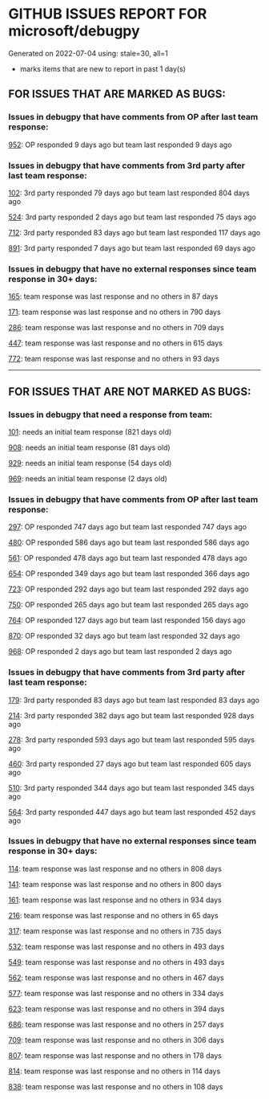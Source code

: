 
# GITHUB ISSUES REPORT FOR microsoft/debugpy


Generated on 2022-07-04 using: stale=30, all=1


* marks items that are new to report in past 1 day(s)


## FOR ISSUES THAT ARE MARKED AS BUGS:


### Issues in debugpy that have comments from OP after last team response:


  [952](https://github.com/microsoft/debugpy/issues/952 "Debugger stuck trying to load variables"): OP responded 9 days ago but team last responded 9 days ago

### Issues in debugpy that have comments from 3rd party after last team response:


  [102](https://github.com/microsoft/debugpy/issues/102 "Gunicorn: Attach to Process Id Error - Timed out waiting for debug server to connect"): 3rd party responded 79 days ago but team last responded 804 days ago

  [524](https://github.com/microsoft/debugpy/issues/524 "Debugging on a remote machine doesn't work"): 3rd party responded 2 days ago but team last responded 75 days ago

  [712](https://github.com/microsoft/debugpy/issues/712 "notification like &quot;Failed launch debugger for child process xxxx&quot;."): 3rd party responded 83 days ago but team last responded 117 days ago

  [891](https://github.com/microsoft/debugpy/issues/891 "Error: Server[1] disconnected unexpectedly when typing anything in the Python debug console while debugging"): 3rd party responded 7 days ago but team last responded 69 days ago

### Issues in debugpy that have no external responses since team response in 30+ days:


  [165](https://github.com/microsoft/debugpy/issues/165 "Entry points aren't being found while test debugging"): team response was last response and no others in 87 days

  [171](https://github.com/microsoft/debugpy/issues/171 "Ctrl+C causes KeyboardInterrupt inside pydevd"): team response was last response and no others in 790 days

  [286](https://github.com/microsoft/debugpy/issues/286 "Attach to local process assumes i386 architecture? "): team response was last response and no others in 709 days

  [447](https://github.com/microsoft/debugpy/issues/447 "Running `breakpoint()` in the watch causes buggy behaviour"): team response was last response and no others in 615 days

  [772](https://github.com/microsoft/debugpy/issues/772 "CXXABI requirement"): team response was last response and no others in 93 days

---

## FOR ISSUES THAT ARE NOT MARKED AS BUGS:


### Issues in debugpy that need a response from team:


  [101](https://github.com/microsoft/debugpy/issues/101 "Limitation of the number of variables"): needs an initial team response (821 days old)

  [908](https://github.com/microsoft/debugpy/issues/908 "Create persistent custom commands"): needs an initial team response (81 days old)

  [929](https://github.com/microsoft/debugpy/issues/929 "Windows: debugger uses lowercase drive letter for script path"): needs an initial team response (54 days old)

  [969](https://github.com/microsoft/debugpy/issues/969 "Non-UTF-8 code - Traceback not pointing to line with error"): needs an initial team response (2 days old)

### Issues in debugpy that have comments from OP after last team response:


  [297](https://github.com/microsoft/debugpy/issues/297 "Could a disable_attach API available?"): OP responded 747 days ago but team last responded 747 days ago

  [480](https://github.com/microsoft/debugpy/issues/480 "Error message for embedded python adapter timeout"): OP responded 586 days ago but team last responded 586 days ago

  [561](https://github.com/microsoft/debugpy/issues/561 "Treat mapped files as my code"): OP responded 478 days ago but team last responded 478 days ago

  [654](https://github.com/microsoft/debugpy/issues/654 "Support for supportsLoadedSourcesRequest"): OP responded 349 days ago but team last responded 366 days ago

  [723](https://github.com/microsoft/debugpy/issues/723 "Provide public API to attach debugger in excepthook and see unhandled exception"): OP responded 292 days ago but team last responded 292 days ago

  [750](https://github.com/microsoft/debugpy/issues/750 "Support PEP 582 (__pypackages__) for just-my-code and user-uncaught exceptions"): OP responded 265 days ago but team last responded 265 days ago

  [764](https://github.com/microsoft/debugpy/issues/764 "Problems with python in VSC, eg. not working logs and pathlib and importlib.util"): OP responded 127 days ago but team last responded 156 days ago

  [870](https://github.com/microsoft/debugpy/issues/870 "Provide APIs to stop listening / stop debugger"): OP responded 32 days ago but team last responded 32 days ago

  [968](https://github.com/microsoft/debugpy/issues/968 "Difficulty debugging Rust's tokio spawned-thread"): OP responded 2 days ago but team last responded 2 days ago

### Issues in debugpy that have comments from 3rd party after last team response:


  [179](https://github.com/microsoft/debugpy/issues/179 "Build native binaries on ci and distribute those."): 3rd party responded 83 days ago but team last responded 83 days ago

  [214](https://github.com/microsoft/debugpy/issues/214 "Step-back / Time Travel Debugging"): 3rd party responded 382 days ago but team last responded 928 days ago

  [278](https://github.com/microsoft/debugpy/issues/278 "When ungrouped, list and dict variables have inconvenient sort order"): 3rd party responded 593 days ago but team last responded 595 days ago

  [460](https://github.com/microsoft/debugpy/issues/460 "Cannot Attach again after disconnect"): 3rd party responded 27 days ago but team last responded 605 days ago

  [510](https://github.com/microsoft/debugpy/issues/510 "Stop at breakpoints during evaluate request (recursive debugging)"): 3rd party responded 344 days ago but team last responded 345 days ago

  [564](https://github.com/microsoft/debugpy/issues/564 "Ignore &quot;justMyCode&quot; flag when doing a step into target"): 3rd party responded 447 days ago but team last responded 452 days ago

### Issues in debugpy that have no external responses since team response in 30+ days:


  [114](https://github.com/microsoft/debugpy/issues/114 "repr () not used in window displays (Issue #1661 continued)"): team response was last response and no others in 808 days

  [141](https://github.com/microsoft/debugpy/issues/141 "redirect input on debug"): team response was last response and no others in 800 days

  [161](https://github.com/microsoft/debugpy/issues/161 "Support the equivalent of Autos in VS"): team response was last response and no others in 934 days

  [216](https://github.com/microsoft/debugpy/issues/216 "Launch VSCode via PYTHONBREAKPOINT and Python 3.7's breakpoint() function."): team response was last response and no others in 65 days

  [317](https://github.com/microsoft/debugpy/issues/317 "Make variable order for dict keys configurable"): team response was last response and no others in 735 days

  [532](https://github.com/microsoft/debugpy/issues/532 "[Investigate] Remote attach without launching adapter subprocess"): team response was last response and no others in 493 days

  [549](https://github.com/microsoft/debugpy/issues/549 "timeout or cancelling of debugpy.connect call"): team response was last response and no others in 493 days

  [562](https://github.com/microsoft/debugpy/issues/562 "Add support for terminateThreads request."): team response was last response and no others in 467 days

  [577](https://github.com/microsoft/debugpy/issues/577 "Support `restart` in terminated event in debug adapter"): team response was last response and no others in 334 days

  [623](https://github.com/microsoft/debugpy/issues/623 "Improve logging of loading of native library (used to set tracing to all threads)"): team response was last response and no others in 394 days

  [686](https://github.com/microsoft/debugpy/issues/686 "Debug inline values shows values twice"): team response was last response and no others in 257 days

  [709](https://github.com/microsoft/debugpy/issues/709 "Support pyside6 (without frame-eval mode)"): team response was last response and no others in 306 days

  [807](https://github.com/microsoft/debugpy/issues/807 "VS Code IDE Freezes on Remote Breakpoint"): team response was last response and no others in 178 days

  [814](https://github.com/microsoft/debugpy/issues/814 "Provide a way to notify users of where a RecursionError happens"): team response was last response and no others in 114 days

  [838](https://github.com/microsoft/debugpy/issues/838 "Debug output and watches don't use custom repr()/str() for long strings?"): team response was last response and no others in 108 days
